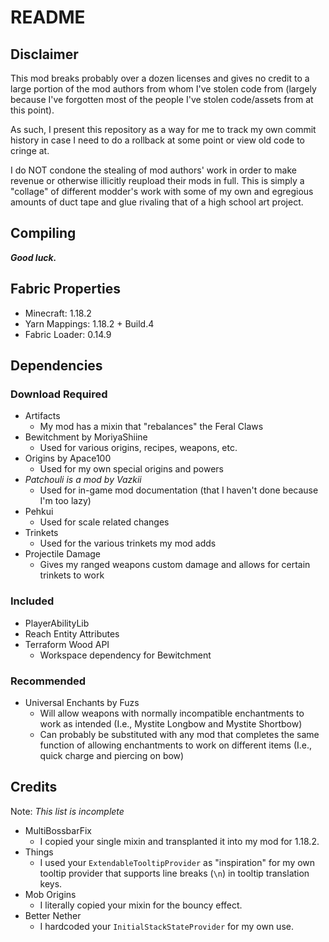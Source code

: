# README

## Disclaimer

This mod breaks probably over a dozen licenses and gives no credit to a large portion of the mod authors from whom I've stolen code from (largely because I've forgotten most of the people I've stolen code/assets from at this point).

As such, I present this repository as a way for me to track my own commit history in case I need to do a rollback at some point or view old code to cringe at.

I do NOT condone the stealing of mod authors' work in order to make revenue or otherwise illicitly reupload their mods in full.
This is simply a "collage" of different modder's work with some of my own and egregious amounts of duct tape and glue rivaling that of a high school art project.

## Compiling

***Good luck.***

## Fabric Properties

- Minecraft: 1.18.2
- Yarn Mappings: 1.18.2 + Build.4
- Fabric Loader: 0.14.9

## Dependencies

### Download Required

- Artifacts
  - My mod has a mixin that "rebalances" the Feral Claws
- Bewitchment by MoriyaShiine
  - Used for various origins, recipes, weapons, etc.
- Origins by Apace100
  - Used for my own special origins and powers
- *Patchouli is a mod by Vazkii*
  - Used for in-game mod documentation (that I haven't done because I'm too lazy)
- Pehkui
  - Used for scale related changes
- Trinkets
  - Used for the various trinkets my mod adds
- Projectile Damage
  - Gives my ranged weapons custom damage and allows for certain trinkets to work

### Included

- PlayerAbilityLib
- Reach Entity Attributes
- Terraform Wood API
  - Workspace dependency for Bewitchment

### Recommended

- Universal Enchants by Fuzs
  - Will allow weapons with normally incompatible enchantments to work as intended (I.e., Mystite Longbow and Mystite Shortbow)
  - Can probably be substituted with any mod that completes the same function of allowing enchantments to work on different items (I.e., quick charge and piercing on bow)

## Credits

Note: *This list is incomplete*

- MultiBossbarFix
  - I copied your single mixin and transplanted it into my mod for 1.18.2.
- Things
  - I used your `ExtendableTooltipProvider` as "inspiration" for my own tooltip provider that supports line breaks (`\n`) in tooltip translation keys.
- Mob Origins
  - I literally copied your mixin for the bouncy effect.
- Better Nether
  - I hardcoded your `InitialStackStateProvider` for my own use.
